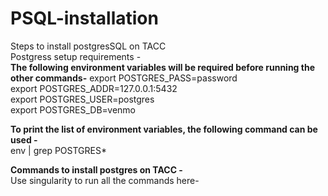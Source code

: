 # PSQL-installation
Steps to install postgresSQL on TACC\
Postgress setup requirements - \
**The following environment variables will be required before running the other commands-**
export POSTGRES_PASS=password \
export POSTGRES_ADDR=127.0.0.1:5432\
export POSTGRES_USER=postgres\
export POSTGRES_DB=venmo

**To print the list of environment variables, the following command can be used -**\
env | grep POSTGRES*

**Commands to install postgres on TACC -**\
Use singularity to run all the commands here-





